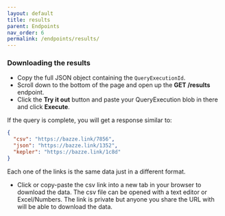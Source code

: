 ```yaml
---
layout: default
title: results
parent: Endpoints
nav_order: 6
permalink: /endpoints/results/
---
```



### Downloading the results

- Copy the full JSON object containing the `QueryExecutionId`.
- Scroll down to the bottom of the page and open up the **GET /results** endpoint.
- Click the **Try it out** button and paste your QueryExecution blob in there and click **Execute**.

If the query is complete, you will get a response similar to:

```json
{
  "csv": "https://bazze.link/7856",
  "json": "https://bazze.link/1352",
  "kepler": "https://bazze.link/1c8d"
}
```

Each one of the links is the same data just in a different format.

- Click or copy-paste the csv link into a new tab in your browser to download the data.  The csv file can be opened with a text editor or Excel/Numbers.  The link is private but anyone you share the URL with will be able to download the data.